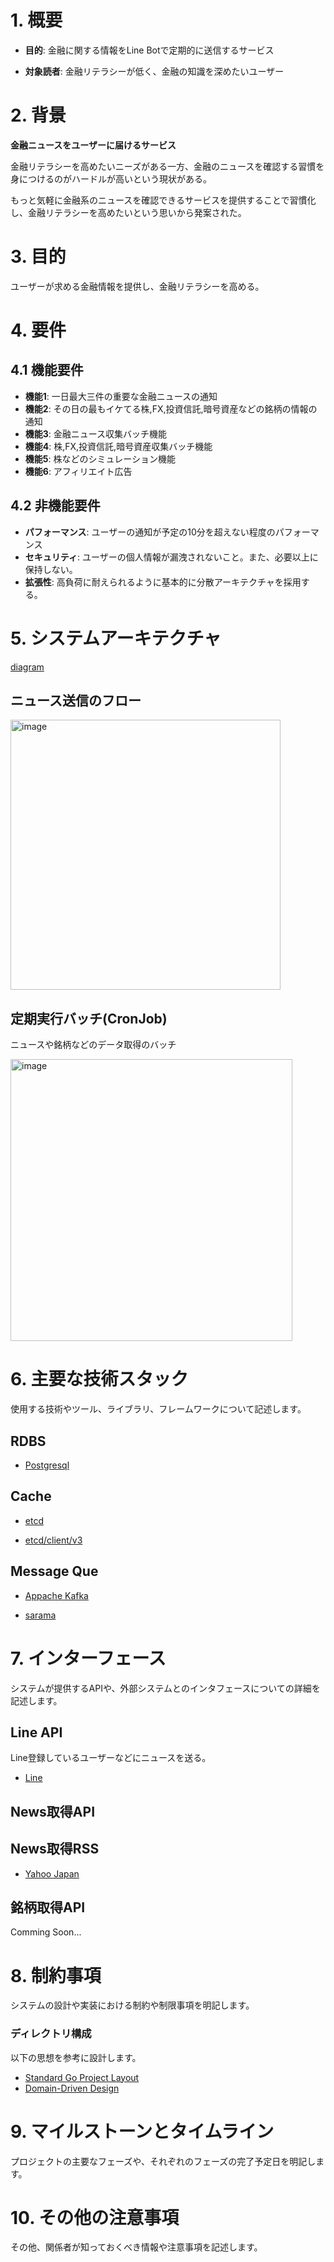 # 1. 概要

- **目的**: 金融に関する情報をLine Botで定期的に送信するサービス

- **対象読者**: 金融リテラシーが低く、金融の知識を深めたいユーザー

# 2. 背景

**金融ニュースをユーザーに届けるサービス**

金融リテラシーを高めたいニーズがある一方、金融のニュースを確認する習慣を身につけるのがハードルが高いという現状がある。

もっと気軽に金融系のニュースを確認できるサービスを提供することで習慣化し、金融リテラシーを高めたいという思いから発案された。

# 3. 目的

ユーザーが求める金融情報を提供し、金融リテラシーを高める。

# 4. 要件

## 4.1 機能要件

- **機能1**: 一日最大三件の重要な金融ニュースの通知
- **機能2**: その日の最もイケてる株,FX,投資信託,暗号資産などの銘柄の情報の通知
- **機能3**: 金融ニュース収集バッチ機能
- **機能4**: 株,FX,投資信託,暗号資産収集バッチ機能
- **機能5**: 株などのシミュレーション機能
- **機能6**: アフィリエイト広告

## 4.2 非機能要件

- **パフォーマンス**: ユーザーの通知が予定の10分を超えない程度のパフォーマンス
- **セキュリティ**: ユーザーの個人情報が漏洩されないこと。また、必要以上に保持しない。
- **拡張性**: 高負荷に耐えられるように基本的に分散アーキテクチャを採用する。

# 5. システムアーキテクチャ

[diagram](https://app.diagrams.net/?src=about#G1u6J3T5kn-cB-85117u00gpe_KJAJez7F)

## ニュース送信のフロー

<img width="432" alt="image" src="https://github.com/yoshihiro-shu/financial-bot/assets/84740493/7b2edc84-c5fc-4b24-9c29-79df19d40b97">

## 定期実行バッチ(CronJob)

ニュースや銘柄などのデータ取得のバッチ

<img width="451" alt="image" src="https://github.com/yoshihiro-shu/financial-bot/assets/84740493/081fefbe-8560-4fb1-a948-bb2218e9cc59">

# 6. 主要な技術スタック

使用する技術やツール、ライブラリ、フレームワークについて記述します。

## RDBS

- [Postgresql](https://www.postgresql.org/)

## Cache

- [etcd](https://etcd.io/)

- [etcd/client/v3](https://github.com/etcd-io/etcd/tree/main/client/v3)

## Message Que

- [Appache Kafka](https://kafka.apache.org/)

- [sarama](https://github.com/IBM/sarama)

# 7. インターフェース

システムが提供するAPIや、外部システムとのインタフェースについての詳細を記述します。

## Line API

Line登録しているユーザーなどにニュースを送る。

- [Line](https://developers.line.biz/ja/docs/messaging-api/building-bot/)

## News取得API

## News取得RSS

- [Yahoo Japan](https://news.yahoo.co.jp/rss)

## 銘柄取得API

Comming Soon...

# 8. 制約事項

システムの設計や実装における制約や制限事項を明記します。

### ディレクトリ構成

以下の思想を参考に設計します。

- [Standard Go Project Layout](https://github.com/golang-standards/project-layout/blob/master/README_ja.md)
- [Domain-Driven Design](https://learn.microsoft.com/en-us/archive/msdn-magazine/2009/february/best-practice-an-introduction-to-domain-driven-design)

# 9. マイルストーンとタイムライン

プロジェクトの主要なフェーズや、それぞれのフェーズの完了予定日を明記します。

# 10. その他の注意事項

その他、関係者が知っておくべき情報や注意事項を記述します。


